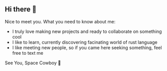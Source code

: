 ## Hi there 👋

Nice to meet you. What you need to know about me:
- I truly love making new projects and ready to collaborate on something cool
- I like to learn, currently discovering facinating world of rust language
- I like meeting new people, so if you came here seeking something, feel free to text me

See You, Space Cowboy 🚀
